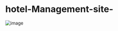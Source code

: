 # hotel-Management-site-
![image](https://github.com/user-attachments/assets/05e244fc-a9f0-4177-b2fb-0edc6f634fbe)

